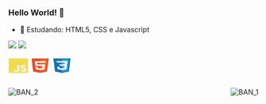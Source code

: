 ### Hello World! 👋


- 🌱 Estudando: HTML5, CSS e Javascript

 <div>
  <img height="180em" src="https://github-readme-stats.vercel.app/api?username=DevPhde&show_icons=true&theme=dracula&include_all_commits=true&count_private=true"/>
  <img height="180em" src="https://github-readme-stats.vercel.app/api/top-langs/?username=DevPhde&layout=compact&langs_count=7&theme=dracula"/>
  </div>
 
 <div style="display: inline_block"><br>
  <img align="center" alt="Js" height="30" width="40" src="https://raw.githubusercontent.com/devicons/devicon/master/icons/javascript/javascript-plain.svg">
  <img align="center" alt="HTML" height="30" width="40" src="https://raw.githubusercontent.com/devicons/devicon/master/icons/html5/html5-original.svg">
  <img align="center" alt="CSS" height="30" width="40" src="https://raw.githubusercontent.com/devicons/devicon/master/icons/css3/css3-original.svg">
 </div>
  
  ##
  
  <div align="start">
    <img align="right" height="130em" alt="BAN_1" src="https://cdn.discordapp.com/attachments/1020599652724248672/1020600098373259284/e23d45356baa2acffe70d757467af3e4c63335a9_hq.gif">
    <img align="left" height="130em" alt="BAN_2" src="https://cdn.discordapp.com/attachments/1020599652724248672/1020860778741497886/animesher.com_nanatsu-no-taizai-ban-gif-1305305.gif">
    
  </div>
